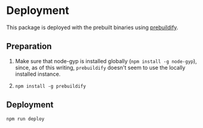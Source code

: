 # Deployment

This package is deployed with the prebuilt binaries using [prebuildify](https://github.com/prebuild/prebuildify).

## Preparation

 1. Make sure that node-gyp is installed globally (`npm install -g node-gyp`), since, as of this writing, `prebuildify` doesn't seem to use the locally installed instance.

 2. `npm install -g prebuildify`

## Deployment

`npm run deploy`
